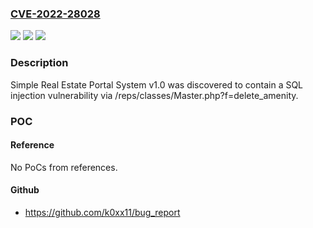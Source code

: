 ### [CVE-2022-28028](https://cve.mitre.org/cgi-bin/cvename.cgi?name=CVE-2022-28028)
![](https://img.shields.io/static/v1?label=Product&message=n%2Fa&color=blue)
![](https://img.shields.io/static/v1?label=Version&message=n%2Fa&color=blue)
![](https://img.shields.io/static/v1?label=Vulnerability&message=n%2Fa&color=brighgreen)

### Description

Simple Real Estate Portal System v1.0 was discovered to contain a SQL injection vulnerability via /reps/classes/Master.php?f=delete_amenity.

### POC

#### Reference
No PoCs from references.

#### Github
- https://github.com/k0xx11/bug_report

